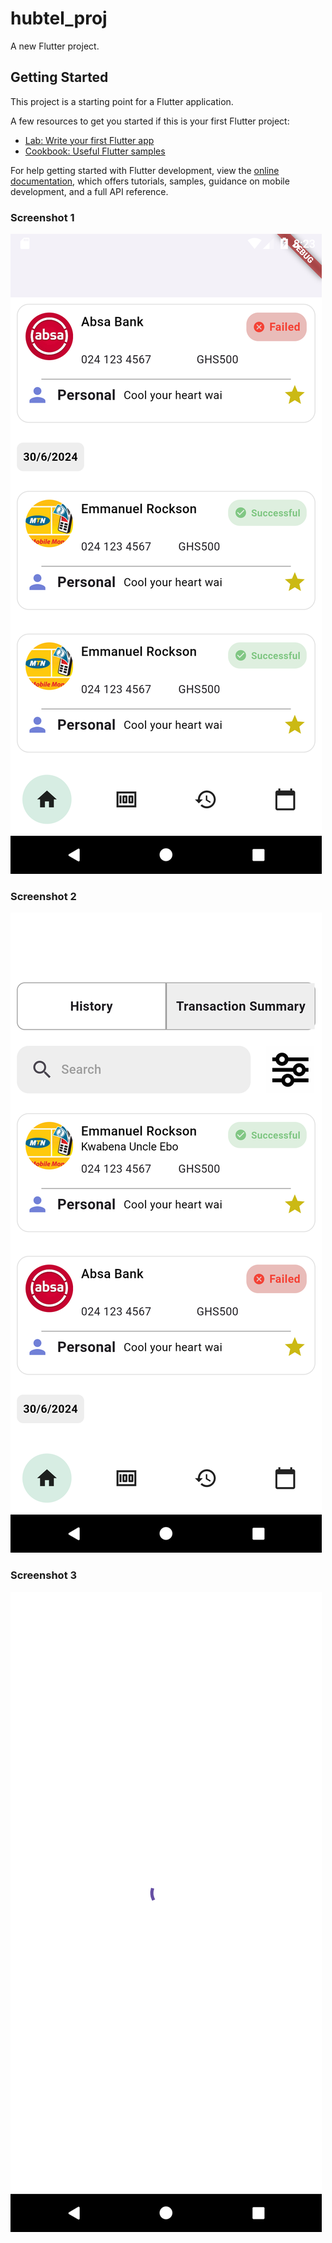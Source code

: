 # hubtel_proj

A new Flutter project.

## Getting Started

This project is a starting point for a Flutter application.

A few resources to get you started if this is your first Flutter project:

- [Lab: Write your first Flutter app](https://docs.flutter.dev/get-started/codelab)
- [Cookbook: Useful Flutter samples](https://docs.flutter.dev/cookbook)

For help getting started with Flutter development, view the
[online documentation](https://docs.flutter.dev/), which offers tutorials,
samples, guidance on mobile development, and a full API reference.


### Screenshot 1
![homepage](screenShots/Screenshot_1.png)

### Screenshot 2
![homepage main](screenShots/Screenshot_2.png)

### Screenshot 3
![circleprogress](screenShots/Screenshot_3.png)